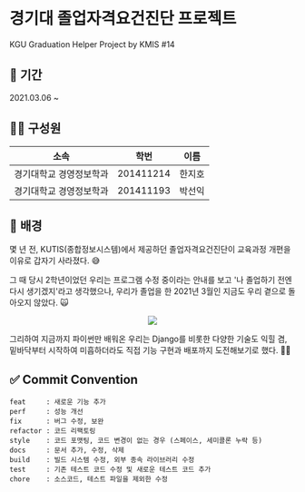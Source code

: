 # 경기대 졸업자격요건진단 프로젝트
KGU Graduation Helper Project by KMIS #14


## 📆 기간
2021.03.06 ~


## 👯‍♂️ 구성원
| 소속                   | 학번      | 이름   |
| -----------------------|-----------| ------ |
| 경기대학교 경영정보학과 | 201411214 | 한지호 |
| 경기대학교 경영정보학과 | 201411193 | 박선익 |


## 💭 배경
몇 년 전, KUTIS(종합정보시스템)에서 제공하던 졸업자격요건진단이 교육과정 개편을 이유로 갑자기 사라졌다. 😅  

그 때 당시 2학년이었던 우리는 프로그램 수정 중이라는 안내를 보고 '나 졸업하기 전엔 다시 생기겠지'라고 생각했으나, 우리가 졸업을 한 2021년 3월인 지금도 우리 곁으로 돌아오지 않았다. 🙀  

<p align="center"><img src="https://user-images.githubusercontent.com/62165123/110210448-217e6f00-7ed5-11eb-891f-0a1bec4cbc0b.png"></p>

그리하여 지금까지 파이썬만 배워온 우리는 Django를 비롯한 다양한 기술도 익힐 겸, 밑바닥부터 시작하여 미흡하더라도 직접 기능 구현과 배포까지 도전해보기로 했다. 👨‍💻


## ✅ Commit Convention
    feat     : 새로운 기능 추가
    perf     : 성능 개선
    fix      : 버그 수정, 보완
    refactor : 코드 리팩토링
    style    : 코드 포맷팅, 코드 변경이 없는 경우 (스페이스, 세미콜론 누락 등)
    docs     : 문서 추가, 수정, 삭제
    build    : 빌드 시스템 수정, 외부 종속 라이브러리 수정
    test     : 기존 테스트 코드 수정 및 새로운 테스트 코드 추가
    chore    : 소스코드, 테스트 파일을 제외한 수정